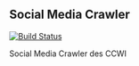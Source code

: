 ## Social Media Crawler
[![Build Status](https://travis-ci.org/CCWI/SocialMediaCrawler.svg)](https://travis-ci.org/CCWI/SocialMediaCrawler)

 Social Media Crawler des CCWI 